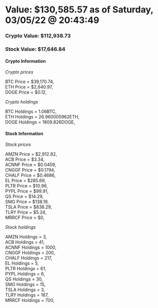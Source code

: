# Value: $130,585.57 as of Saturday, 03/05/22 @ 20:43:49 

### Crypto Value: $112,938.73

### Stock Value: $17,646.84

#### Crypto Information 
*Crypto prices* 

BTC Price = $39,170.74,  
ETH Price = $2,640.97,  
DOGE Price = $0.12,  


*Crypto holdings* 

BTC Holdings = 1.06BTC,  
ETH Holdings = 26.960005962ETH,  
DOGE Holdings = 1809.826DOGE,  


#### Stock Information 

*Stock prices* 

AMZN Price = $2,912.82,  
ACB Price = $3.34,  
ACNNF Price = $0.0459,  
CNGGF Price = $0.1794,  
CHALF Price = $0.4686,  
EL Price = $285.69,  
PLTR Price = $10.96,  
PYPL Price = $99.91,  
QS Price = $14.29,  
SMG Price = $138.19,  
TSLA Price = $838.29,  
TLRY Price = $5.24,  
MRRCF Price = $0,  


*Stock holdings* 

AMZN Holdings = 3,  
ACB Holdings = 41,  
ACNNF Holdings = 1000,  
CNGGF Holdings = 200,  
CHALF Holdings = 217,  
EL Holdings = 5,  
PLTR Holdings = 61,  
PYPL Holdings = 6,  
QS Holdings = 30,  
SMG Holdings = 15,  
TSLA Holdings = 3,  
TLRY Holdings = 167,  
MRRCF Holdings = 700,  


